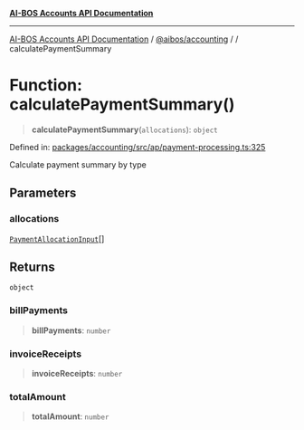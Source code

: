 [**AI-BOS Accounts API Documentation**](../../../README.md)

***

[AI-BOS Accounts API Documentation](../../../README.md) / [@aibos/accounting](../README.md) / [](../README.md) / calculatePaymentSummary

# Function: calculatePaymentSummary()

> **calculatePaymentSummary**(`allocations`): `object`

Defined in: [packages/accounting/src/ap/payment-processing.ts:325](https://github.com/pohlai88/accounts/blob/48103fb36d28b2b9bfb33472b6de2f719773cde9/packages/accounting/src/ap/payment-processing.ts#L325)

Calculate payment summary by type

## Parameters

### allocations

[`PaymentAllocationInput`](../interfaces/PaymentAllocationInput.md)[]

## Returns

`object`

### billPayments

> **billPayments**: `number`

### invoiceReceipts

> **invoiceReceipts**: `number`

### totalAmount

> **totalAmount**: `number`
